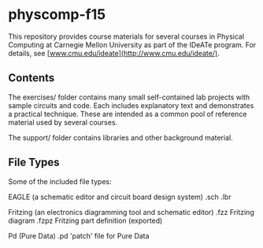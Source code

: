 physcomp-f15
============

This repository provides course materials for several courses in Physical
Computing at Carnegie Mellon University as part of the IDeATe program.  For
details, see [www.cmu.edu/ideate](http://www.cmu.edu/ideate/).

Contents
--------

The exercises/ folder contains many small self-contained lab projects with
sample circuits and code.  Each includes explanatory text and demonstrates a
practical technique.  These are intended as a common pool of reference material
used by several courses.

The support/ folder contains libraries and other background material.


File Types
----------

Some of the included file types:

EAGLE (a schematic editor and circuit board design system)
  .sch
  .lbr

Fritzing (an electronics diagramming tool and schematic editor)
  .fzz   Fritzing diagram
  .fzpz  Fritzing part definition (exported)

Pd (Pure Data)
  .pd    'patch' file for Pure Data




